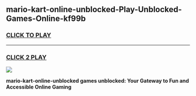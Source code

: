 
## mario-kart-online-unblocked-Play-Unblocked-Games-Online-kf99b
<h3>
<a href="https://premium76.site?title=mario-kart-online-unblocked&ref=25A">CLICK TO PLAY</a></h3>
<hr>

<h3>
<a href="https://premium76.site?title=mario-kart-online-unblocked&ref=25A">CLICK 2 PLAY</a>
  
</h3>

<a href="https://premium76.site?title=mario-kart-online-unblocked&ref=25A"><img src="https://clearcache.store/games.png"></a>


**mario-kart-online-unblocked games unblocked: Your Gateway to Fun and Accessible Online Gaming**
